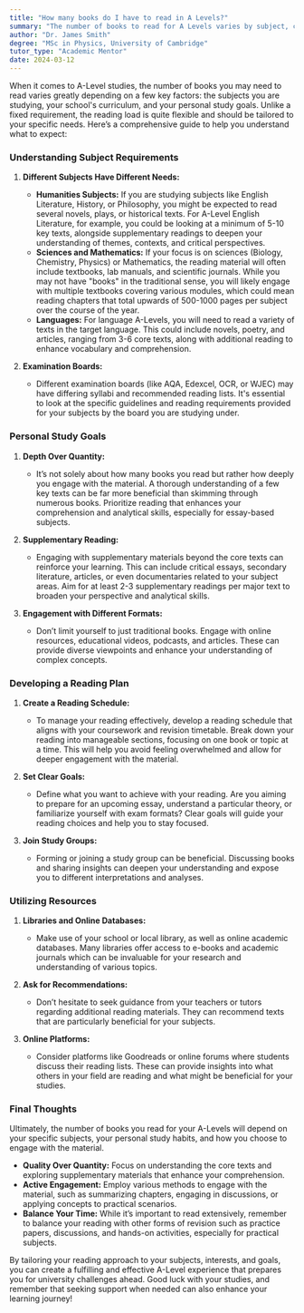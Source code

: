 ```yaml
---
title: "How many books do I have to read in A Levels?"
summary: "The number of books to read for A Levels varies by subject, curriculum, and personal goals, with no fixed requirement for all students."
author: "Dr. James Smith"
degree: "MSc in Physics, University of Cambridge"
tutor_type: "Academic Mentor"
date: 2024-03-12
---
```


When it comes to A-Level studies, the number of books you may need to read varies greatly depending on a few key factors: the subjects you are studying, your school's curriculum, and your personal study goals. Unlike a fixed requirement, the reading load is quite flexible and should be tailored to your specific needs. Here’s a comprehensive guide to help you understand what to expect:

### Understanding Subject Requirements

1. **Different Subjects Have Different Needs:**
   - **Humanities Subjects:** If you are studying subjects like English Literature, History, or Philosophy, you might be expected to read several novels, plays, or historical texts. For A-Level English Literature, for example, you could be looking at a minimum of 5-10 key texts, alongside supplementary readings to deepen your understanding of themes, contexts, and critical perspectives.
   - **Sciences and Mathematics:** If your focus is on sciences (Biology, Chemistry, Physics) or Mathematics, the reading material will often include textbooks, lab manuals, and scientific journals. While you may not have "books" in the traditional sense, you will likely engage with multiple textbooks covering various modules, which could mean reading chapters that total upwards of 500-1000 pages per subject over the course of the year.
   - **Languages:** For language A-Levels, you will need to read a variety of texts in the target language. This could include novels, poetry, and articles, ranging from 3-6 core texts, along with additional reading to enhance vocabulary and comprehension.

2. **Examination Boards:**
   - Different examination boards (like AQA, Edexcel, OCR, or WJEC) may have differing syllabi and recommended reading lists. It's essential to look at the specific guidelines and reading requirements provided for your subjects by the board you are studying under.

### Personal Study Goals

1. **Depth Over Quantity:**
   - It’s not solely about how many books you read but rather how deeply you engage with the material. A thorough understanding of a few key texts can be far more beneficial than skimming through numerous books. Prioritize reading that enhances your comprehension and analytical skills, especially for essay-based subjects.

2. **Supplementary Reading:**
   - Engaging with supplementary materials beyond the core texts can reinforce your learning. This can include critical essays, secondary literature, articles, or even documentaries related to your subject areas. Aim for at least 2-3 supplementary readings per major text to broaden your perspective and analytical skills.

3. **Engagement with Different Formats:**
   - Don’t limit yourself to just traditional books. Engage with online resources, educational videos, podcasts, and articles. These can provide diverse viewpoints and enhance your understanding of complex concepts.

### Developing a Reading Plan

1. **Create a Reading Schedule:**
   - To manage your reading effectively, develop a reading schedule that aligns with your coursework and revision timetable. Break down your reading into manageable sections, focusing on one book or topic at a time. This will help you avoid feeling overwhelmed and allow for deeper engagement with the material.

2. **Set Clear Goals:**
   - Define what you want to achieve with your reading. Are you aiming to prepare for an upcoming essay, understand a particular theory, or familiarize yourself with exam formats? Clear goals will guide your reading choices and help you to stay focused.

3. **Join Study Groups:**
   - Forming or joining a study group can be beneficial. Discussing books and sharing insights can deepen your understanding and expose you to different interpretations and analyses.

### Utilizing Resources

1. **Libraries and Online Databases:**
   - Make use of your school or local library, as well as online academic databases. Many libraries offer access to e-books and academic journals which can be invaluable for your research and understanding of various topics.

2. **Ask for Recommendations:**
   - Don’t hesitate to seek guidance from your teachers or tutors regarding additional reading materials. They can recommend texts that are particularly beneficial for your subjects.

3. **Online Platforms:**
   - Consider platforms like Goodreads or online forums where students discuss their reading lists. These can provide insights into what others in your field are reading and what might be beneficial for your studies.

### Final Thoughts

Ultimately, the number of books you read for your A-Levels will depend on your specific subjects, your personal study habits, and how you choose to engage with the material. 

- **Quality Over Quantity:** Focus on understanding the core texts and exploring supplementary materials that enhance your comprehension.
- **Active Engagement:** Employ various methods to engage with the material, such as summarizing chapters, engaging in discussions, or applying concepts to practical scenarios.
- **Balance Your Time:** While it’s important to read extensively, remember to balance your reading with other forms of revision such as practice papers, discussions, and hands-on activities, especially for practical subjects.

By tailoring your reading approach to your subjects, interests, and goals, you can create a fulfilling and effective A-Level experience that prepares you for university challenges ahead. Good luck with your studies, and remember that seeking support when needed can also enhance your learning journey!
    